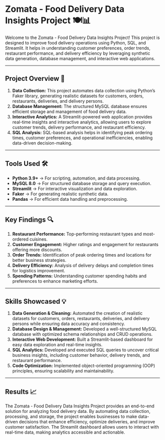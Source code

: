 # Zomata - Food Delivery Data Insights Project 🍽️📊

Welcome to the Zomata - Food Delivery Data Insights Project! This project is designed to improve food delivery operations using Python, SQL, and Streamlit. It helps in understanding customer preferences, order trends, restaurant performance, and delivery efficiency by leveraging synthetic data generation, database management, and interactive web applications.

---

## Project Overview 🚀

1. **Data Collection:** This project automates data collection using Python’s Faker library, generating realistic datasets for customers, orders, restaurants, deliveries, and delivery persons.
2. **Database Management:** The structured MySQL database ensures efficient storage and management of food delivery data.
3. **Interactive Analytics:** A Streamlit-powered web application provides real-time insights and interactive analytics, allowing users to explore customer trends, delivery performance, and restaurant efficiency.
4. **SQL Analysis:** SQL-based analysis helps in identifying peak ordering times, customer preferences, and operational inefficiencies, enabling data-driven decision-making.

---

## Tools Used 🛠️

- **Python 3.9+** → For scripting, automation, and data processing.
- **MySQL 8.0** → For structured database storage and query execution.
- **Streamlit** → For interactive visualization and data exploration.
- **Faker** → For generating realistic synthetic data.
- **Pandas** → For efficient data handling and preprocessing.

---

## Key Findings 🔍

1. **Restaurant Performance:** Top-performing restaurant types and most-ordered cuisines.
2. **Customer Engagement:** Higher ratings and engagement for restaurants offering more discounts.
3. **Order Trends:** Identification of peak ordering times and locations for better business strategies.
4. **Delivery Efficiency:** Analysis of delivery delays and completion times for logistics improvement.
5. **Spending Patterns:** Understanding customer spending habits and preferences to enhance marketing efforts.

---

## Skills Showcased 💡

1. **Data Generation & Cleaning:** Automated the creation of realistic datasets for customers, orders, restaurants, deliveries, and delivery persons while ensuring data accuracy and consistency.
2. **Database Design & Management:** Developed a well-structured MySQL database with optimized schema relationships and CRUD operations.
3. **Interactive Web Development:** Built a Streamlit-based dashboard for easy data exploration and real-time insights.
4. **SQL Analytics:** Developed and executed SQL queries to uncover critical business insights, including customer behavior, delivery trends, and restaurant performance.
5. **Code Optimization:** Implemented object-oriented programming (OOP) principles, ensuring scalability and maintainability.

---

## Results 📈

The Zomata - Food Delivery Data Insights Project provides an end-to-end solution for analyzing food delivery data. By automating data collection, processing, and storage, the project enables businesses to make data-driven decisions that enhance efficiency, optimize deliveries, and improve customer satisfaction. The Streamlit dashboard allows users to interact with real-time data, making analytics accessible and actionable.

